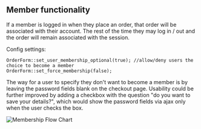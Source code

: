 ## Member functionality

If a member is logged in when they place an order, that order will be associated with their account.
The rest of the time they may log in / out and the order will remain associated with the session.

Config settings:

	OrderForm::set_user_membership_optional(true); //allow/deny users the choice to become a member
	OrderForm::set_force_membership(false);
	
The way for a user to specify they don't want to become a member is by leaving the password fields blank on the checkout page.
Usability could be further improved by adding a checkbox with the question "do you want to save your details?", which would show the password fields via ajax only when the user checks the box.

![Membership Flow Chart](\images\membership-flow-chart.jpg)
